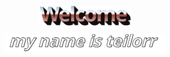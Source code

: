 <div align="center">
  <img src="https://github.com/teilorr/teilorr/blob/main/images/welcome.png?raw=true" style="max-width: 50%;" alt="Welcome to my Github Profile"/> 

  <br />
  <br />
  
  <img height="50" alt="My name is teilorr." src="https://github.com/teilorr/teilorr/blob/main/images/whoami.png?raw=true" />
  
  <br />
  <br />
</div>
